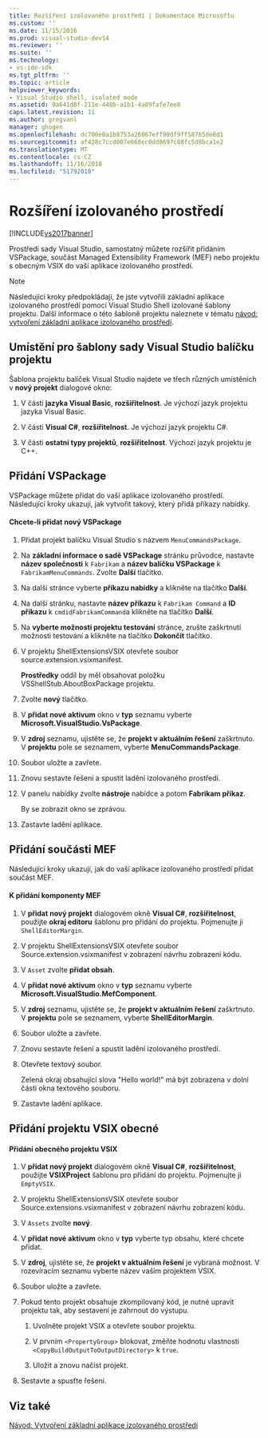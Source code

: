 ```yaml
---
title: Rozšíření izolovaného prostředí | Dokumentace Microsoftu
ms.custom: ''
ms.date: 11/15/2016
ms.prod: visual-studio-dev14
ms.reviewer: ''
ms.suite: ''
ms.technology:
- vs-ide-sdk
ms.tgt_pltfrm: ''
ms.topic: article
helpviewer_keywords:
- Visual Studio shell, isolated mode
ms.assetid: 9a641d8f-211e-4486-a1b1-4a89fafe7ee8
caps.latest.revision: 11
ms.author: gregvanl
manager: ghogen
ms.openlocfilehash: dc700e0a1b8753a26067eff90df9ff58765de8d1
ms.sourcegitcommit: af428c7ccd007e668ec0dd8697c88fc5d8bca1e2
ms.translationtype: MT
ms.contentlocale: cs-CZ
ms.lasthandoff: 11/16/2018
ms.locfileid: "51792018"
---
```

# <a name="extending-the-isolated-shell"></a>Rozšíření izolovaného prostředí
[!INCLUDE[vs2017banner](../includes/vs2017banner.md)]

Prostředí sady Visual Studio, samostatný můžete rozšířit přidáním VSPackage, součást Managed Extensibility Framework (MEF) nebo projektu s obecným VSIX do vaší aplikace izolovaného prostředí.  
  
> [!NOTE]
>  Následující kroky předpokládají, že jste vytvořili základní aplikace izolovaného prostředí pomocí Visual Studio Shell izolované šablony projektu. Další informace o této šabloně projektu naleznete v tématu [návod: vytvoření základní aplikace izolovaného prostředí](../extensibility/walkthrough-creating-a-basic-isolated-shell-application.md).  
  
## <a name="locations-for-the-visual-studio-package-project-template"></a>Umístění pro šablony sady Visual Studio balíčku projektu  
 Šablona projektu balíček Visual Studio najdete ve třech různých umístěních v **nový projekt** dialogové okno:  
  
1.  V části **jazyka Visual Basic**, **rozšiřitelnost**. Je výchozí jazyk projektu jazyka Visual Basic.  
  
2.  V části **Visual C#**, **rozšiřitelnost**. Je výchozí jazyk projektu C#.  
  
3.  V části **ostatní typy projektů**, **rozšiřitelnost**. Výchozí jazyk projektu je C++.  
  
## <a name="adding-a-vspackage"></a>Přidání VSPackage  
 VSPackage můžete přidat do vaší aplikace izolovaného prostředí. Následující kroky ukazují, jak vytvořit takový, který přidá příkazy nabídky.  
  
#### <a name="to-add-a-new-vspackage"></a>Chcete-li přidat nový VSPackage  
  
1.  Přidat projekt balíčku Visual Studio s názvem `MenuCommandsPackage`.  
  
2.  Na **základní informace o sadě VSPackage** stránku průvodce, nastavte **název společnosti** k `Fabrikam` a **název balíčku VSPackage** k `FabrikamMenuCommands`. Zvolte **Další** tlačítko.  
  
3.  Na další stránce vyberte **příkazu nabídky** a klikněte na tlačítko **Další**.  
  
4.  Na další stránku, nastavte **název příkazu** k `Fabrikam Command` a **ID příkazu** k `cmdidFabrikamCommand`a klikněte na tlačítko **Další**.  
  
5.  Na **vyberte možnosti projektu testování** stránce, zrušte zaškrtnutí možnosti testování a klikněte na tlačítko **Dokončit** tlačítko.  
  
6.  V projektu ShellExtensionsVSIX otevřete soubor source.extension.vsixmanifest.  
  
     **Prostředky** oddíl by měl obsahovat položku VSShellStub.AboutBoxPackage projektu.  
  
7.  Zvolte **nový** tlačítko.  
  
8.  V **přidat nové aktivum** okno v **typ** seznamu vyberte **Microsoft.VisualStudio.VsPackage**.  
  
9. V **zdroj** seznamu, ujistěte se, že **projekt v aktuálním řešení** zaškrtnuto. V **projektu** pole se seznamem, vyberte **MenuCommandsPackage**.  
  
10. Soubor uložte a zavřete.  
  
11. Znovu sestavte řešení a spustit ladění izolovaného prostředí.  
  
12. V panelu nabídky zvolte **nástroje** nabídce a potom **Fabrikam příkaz**.  
  
     By se zobrazit okno se zprávou.  
  
13. Zastavte ladění aplikace.  
  
## <a name="adding-a-mef-component-part"></a>Přidání součásti MEF  
 Následující kroky ukazují, jak do vaší aplikace izolovaného prostředí přidat součást MEF.  
  
#### <a name="to-add-a-mef-component"></a>K přidání komponenty MEF  
  
1.  V **přidat nový projekt** dialogovém okně **Visual C#**, **rozšiřitelnost**, použijte **okraj editoru** šablonu pro přidání do projektu. Pojmenujte ji `ShellEditorMargin`.  
  
2.  V projektu ShellExtensionsVSIX otevřete soubor Source.extension.vsixmanifest v zobrazení návrhu zobrazení kódu.  
  
3.  V `Asset` zvolte **přidat obsah**.  
  
4.  V **přidat nové aktivum** okno v **typ** seznamu vyberte **Microsoft.VisualStudio.MefComponent**.  
  
5.  V **zdroj** seznamu, ujistěte se, že **projekt v aktuálním řešení** zaškrtnuto. V **projektu** pole se seznamem, vyberte **ShellEditorMargin**.  
  
6.  Soubor uložte a zavřete.  
  
7.  Znovu sestavte řešení a spustit ladění izolovaného prostředí.  
  
8.  Otevřete textový soubor.  
  
     Zelená okraj obsahující slova "Hello world!" má být zobrazena v dolní části okna textového souboru.  
  
9. Zastavte ladění aplikace.  
  
## <a name="adding-a-generic-vsix-project"></a>Přidání projektu VSIX obecné  
  
#### <a name="to-add-a-generic-vsix-project"></a>Přidání obecného projektu VSIX  
  
1.  V **přidat nový projekt** dialogovém okně **Visual C#**, **rozšiřitelnost**, použijte **VSIXProject** šablonu pro přidání do projektu. Pojmenujte ji `EmptyVSIX`.  
  
2.  V projektu ShellExtensionsVSIX otevřete soubor Source.extensions.vsixmanifest v zobrazení návrhu zobrazení kódu.  
  
3.  V `Assets` zvolte **nový**.  
  
4.  V **přidat nové aktivum** okno v **typ** vyberte typ obsahu, které chcete přidat.  
  
5.  V **zdroj**, ujistěte se, že **projekt v aktuálním řešení** je vybraná možnost. V rozevíracím seznamu vyberte název vaším projektem VSIX.  
  
6.  Soubor uložte a zavřete.  
  
7.  Pokud tento projekt obsahuje zkompilovaný kód, je nutné upravit projektu tak, aby sestavení je zahrnout do výstupu.  
  
    1.  Uvolněte projekt VSIX a otevřete soubor projektu.  
  
    2.  V prvním `<PropertyGroup>` blokovat, změňte hodnotu vlastnosti `<CopyBuildOutputToOutputDirectory>` k `true`.  
  
    3.  Uložit a znovu načíst projekt.  
  
8.  Sestavte a spusťte řešení.  
  
## <a name="see-also"></a>Viz také  
 [Návod: Vytvoření základní aplikace izolovaného prostředí](../extensibility/walkthrough-creating-a-basic-isolated-shell-application.md)


